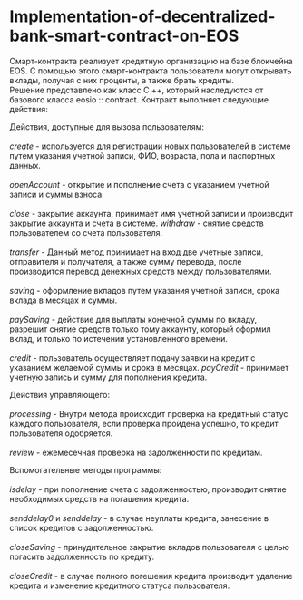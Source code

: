 # Implementation-of-decentralized-bank-smart-contract-on-EOS

  <p>Смарт-контракта реализует кредитную организацию на базе блокчейна EOS. С помощью этого смарт-контракта пользователи могут открывать вклады, получая с них проценты, а также брать кредиты.<br> Решение представлено как класс C ++, который наследуются от базового класса eosio :: contract. Контракт выполняет следующие действия:</p>
  
<p> Действия, доступные для вызова пользователям:<br><br>
<em>create</em> - используется для регистрации новых пользователей в системе путем указания учетной записи, ФИО, возраста, пола и паспортных данных. <br><br>
<em>openAccount</em> - открытие и пополнение счета с указанием учетной записи и суммы взноса.<br><br>
<em>close</em> - закрытие аккаунта, принимает имя учетной записи и производит закрытие аккаунта и счета в системе.
<em>withdraw</em> - снятие средств пользователем со счета пользователя.<br><br>
<em>transfer</em> - Данный метод принимает на вход две учетные записи, отправителя и получателя, а также сумму перевода, после производится перевод денежных средств между пользователями.<br><br> 
<em>saving</em> - оформление вкладов путем указания учетной записи, срока вклада в месяцах и суммы.<br><br>
<em>paySaving</em> - действие для выплаты конечной суммы по вкладу, разрешит снятие средств только тому аккаунту, который оформил вклад, и только по истечении установленного времени.<br><br>
<em>credit</em> - пользователь осуществляет подачу заявки на кредит с указанием желаемой суммы и срока в месяцах. 
<em>payCredit</em> - принимает учетную запись и сумму для пополнения кредита.<br></p>
   
<p> Действия управляющего:<br><br>
<em>processing</em> - Внутри метода происходит проверка на кредитный статус каждого пользователя, если проверка пройдена успешно, то кредит пользователя одобряется.<br><br>
<em>review</em> - ежемесечная проверка на задолженности по кредитам. <br></p>

<p> Вспомогательные методы программы:<br><br> 
<em>isdelay</em> - при пополнение счета с задолженностью, производит снятие необходимых средств на погашения кредита.<br><br>
<em>senddelay0</em> и <em>senddelay</em> - в случае неуплаты кредита, занесение в список кредитов с задолженностью.<br><br>
<em>closeSaving</em> - принудительное закрытие вкладов пользователя с целью погасить задолженность по кредиту.<br><br>
<em>closeCredit</em> - в случае полного погешения кредита производит удаление кредита и изменение кредитного статуса пользователя.</p>
